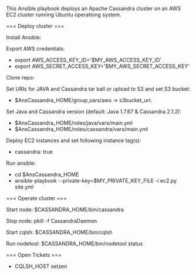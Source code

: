 This Ansible playbook deploys an Apache Cassandra cluster on an AWS EC2 cluster running Ubuntu operationg system.

=== Deploy cluster ===

Install Ansible:

Export AWS credentials:
- export AWS_ACCESS_KEY_ID='$MY_AWS_ACCESS_KEY_ID'
- export AWS_SECRET_ACCESS_KEY='$MY_AWS_SECRET_ACCESS_KEY'

Clone repo:

Set URIs for JAVA and Cassandra tar ball or upload to S3 and set S3 bucket:
- $AnsCassandra_HOME/group_vars/aws -> s3bucket_uri:

Set Java and Cassandra version (default: Java 1.7.67 & Cassandra 2.1.2):
- $AnsCassandra_HOME/roles/java/vars/main.yml
- $AnsCassandra_HOME/roles/cassandra/vars/main.yml

Deploy EC2 instances and set following instance tag(s):
- cassandra: true

Run ansible:
- cd $AnsCassandra_HOME
- ansible-playbook --private-key=$MY_PRIVATE_KEY_FILE -i ec2.py site.yml

=== Operate cluster ===

Start node: $CASSANDRA_HOME/bin/cassandra

Stop node: pkill -f CassandraDaemon

Start cqlsh: $CASSANDRA_HOME/bin/cqlsh

Run nodetool: $CASSANDRA_HOME/bin/nodetool status

=== Open Tickets ===
- CQLSH_HOST setzen